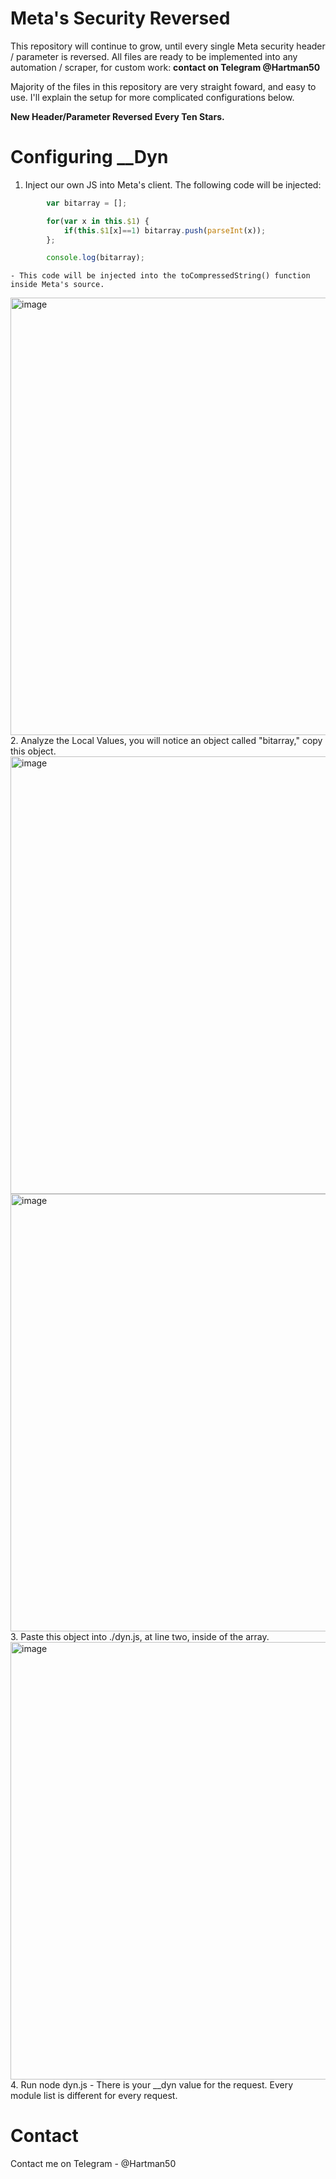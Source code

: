 # Meta's Security Reversed

This repository will continue to grow, until every single Meta security header / parameter is reversed. All files are ready to be implemented into any automation / scraper, for custom work: **contact on Telegram @Hartman50**

Majority of the files in this repository are very straight foward, and easy to use. I'll explain the setup for more complicated configurations below.

**New Header/Parameter Reversed Every Ten Stars.**

# Configuring __Dyn

1. Inject our own JS into Meta's client. The following code will be injected:
```js
        var bitarray = [];

        for(var x in this.$1) {
            if(this.$1[x]==1) bitarray.push(parseInt(x));
        };

        console.log(bitarray);
```
    - This code will be injected into the toCompressedString() function inside Meta's source.
<img width="700" alt="image" src="https://media.discordapp.net/attachments/1115622246774472765/1267175007298125857/Screenshot_2024-07-28_at_1.37.35_PM.png?ex=66a7d430&is=66a682b0&hm=be3db7ff2e5e87e907be94aa1dd76418cff641db0532ddd4265f6d74449f6c0c&=&format=webp&quality=lossless&width=1868&height=1088">
2. Analyze the Local Values, you will notice an object called "bitarray," copy this object.
<img width="700" alt="image" src="https://media.discordapp.net/attachments/1115622246774472765/1267175007641931857/Screenshot_2024-07-28_at_1.37.45_PM.png?ex=66a7d430&is=66a682b0&hm=25ea245f6568cf07ed2740f3af89ad74c73d3b81a045546fb1c9551e6c9dd396&=&format=webp&quality=lossless&width=1868&height=1150">
<img width="700" alt="image" src="https://media.discordapp.net/attachments/1115622246774472765/1267175007910625281/Screenshot_2024-07-28_at_1.37.55_PM.png?ex=66a7d430&is=66a682b0&hm=c67879fa6a7b50f0b1bc7c23c2df666a1f80d234550c40d28b563b8574626046&=&format=webp&quality=lossless&width=1868&height=388">
3. Paste this object into ./dyn.js, at line two, inside of the array.
<img width="700" alt="image" src="hhttps://media.discordapp.net/attachments/1115622246774472765/1267175008216682496/Screenshot_2024-07-28_at_1.38.26_PM.png?ex=66a7d430&is=66a682b0&hm=80b4df38d56199e856d3ac4833fc595fa68f844ea7b9baf8261b8d11619caaee&=&format=webp&quality=lossless&width=1204&height=1262">
4. Run node dyn.js - There is your __dyn value for the request. Every module list is different for every request.

# Contact

Contact me on Telegram - @Hartman50